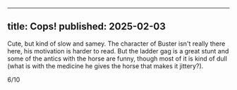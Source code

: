 ----
title: Cops!
published: 2025-02-03
----

Cute, but kind of slow and samey. The character of Buster isn't really there here, his motivation is harder to read. But the ladder gag is a great stunt and some of the antics with the horse are funny, though most of it is kind of dull (what is with the medicine he gives the horse that makes it jittery?).

6/10
